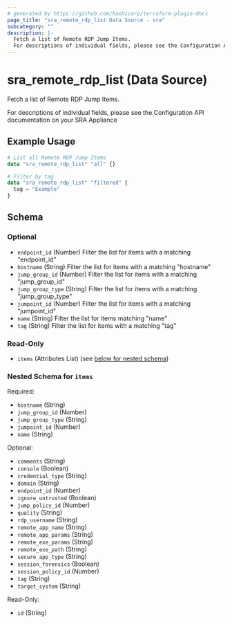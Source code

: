 ```yaml
---
# generated by https://github.com/hashicorp/terraform-plugin-docs
page_title: "sra_remote_rdp_list Data Source - sra"
subcategory: ""
description: |-
  Fetch a list of Remote RDP Jump Items.
  For descriptions of individual fields, please see the Configuration API documentation on your SRA Appliance
---
```


# sra_remote_rdp_list (Data Source)

Fetch a list of Remote RDP Jump Items.

For descriptions of individual fields, please see the Configuration API documentation on your SRA Appliance

## Example Usage

```terraform
# List all Remote RDP Jump Items
data "sra_remote_rdp_list" "all" {}

# Filter by tag
data "sra_remote_rdp_list" "filtered" {
  tag = "Example"
}
```

<!-- schema generated by tfplugindocs -->
## Schema

### Optional

- `endpoint_id` (Number) Filter the list for items with a matching "endpoint_id"
- `hostname` (String) Filter the list for items with a matching "hostname"
- `jump_group_id` (Number) Filter the list for items with a matching "jump_group_id"
- `jump_group_type` (String) Filter the list for items with a matching "jump_group_type"
- `jumpoint_id` (Number) Filter the list for items with a matching "jumpoint_id"
- `name` (String) Filter the list for items matching "name"
- `tag` (String) Filter the list for items with a matching "tag"

### Read-Only

- `items` (Attributes List) (see [below for nested schema](#nestedatt--items))

<a id="nestedatt--items"></a>
### Nested Schema for `items`

Required:

- `hostname` (String)
- `jump_group_id` (Number)
- `jump_group_type` (String)
- `jumpoint_id` (Number)
- `name` (String)

Optional:

- `comments` (String)
- `console` (Boolean)
- `credential_type` (String)
- `domain` (String)
- `endpoint_id` (Number)
- `ignore_untrusted` (Boolean)
- `jump_policy_id` (Number)
- `quality` (String)
- `rdp_username` (String)
- `remote_app_name` (String)
- `remote_app_params` (String)
- `remote_exe_params` (String)
- `remote_exe_path` (String)
- `secure_app_type` (String)
- `session_forensics` (Boolean)
- `session_policy_id` (Number)
- `tag` (String)
- `target_system` (String)

Read-Only:

- `id` (String)


